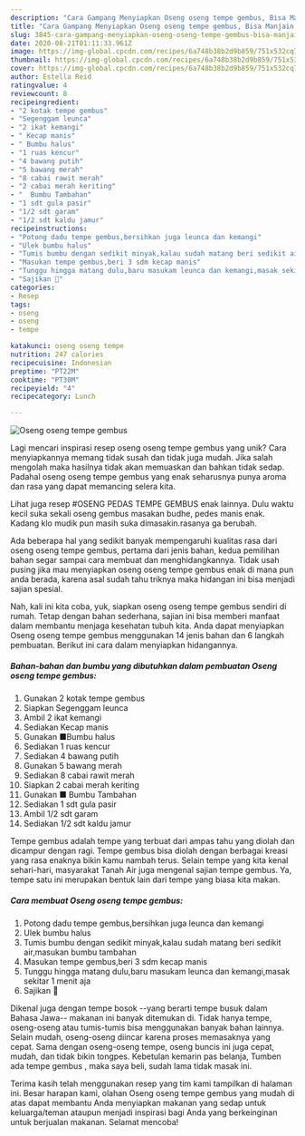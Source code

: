 ```yaml
---
description: "Cara Gampang Menyiapkan Oseng oseng tempe gembus, Bisa Manjain Lidah"
title: "Cara Gampang Menyiapkan Oseng oseng tempe gembus, Bisa Manjain Lidah"
slug: 3845-cara-gampang-menyiapkan-oseng-oseng-tempe-gembus-bisa-manjain-lidah
date: 2020-08-21T01:11:33.961Z
image: https://img-global.cpcdn.com/recipes/6a748b38b2d9b859/751x532cq70/oseng-oseng-tempe-gembus-foto-resep-utama.jpg
thumbnail: https://img-global.cpcdn.com/recipes/6a748b38b2d9b859/751x532cq70/oseng-oseng-tempe-gembus-foto-resep-utama.jpg
cover: https://img-global.cpcdn.com/recipes/6a748b38b2d9b859/751x532cq70/oseng-oseng-tempe-gembus-foto-resep-utama.jpg
author: Estella Reid
ratingvalue: 4
reviewcount: 8
recipeingredient:
- "2 kotak tempe gembus"
- "Segenggam leunca"
- "2 ikat kemangi"
- " Kecap manis"
- " Bumbu halus"
- "1 ruas kencur"
- "4 bawang putih"
- "5 bawang merah"
- "8 cabai rawit merah"
- "2 cabai merah keriting"
- "  Bumbu Tambahan"
- "1 sdt gula pasir"
- "1/2 sdt garam"
- "1/2 sdt kaldu jamur"
recipeinstructions:
- "Potong dadu tempe gembus,bersihkan juga leunca dan kemangi"
- "Ulek bumbu halus"
- "Tumis bumbu dengan sedikit minyak,kalau sudah matang beri sedikit air,masukan bumbu tambahan"
- "Masukan tempe gembus,beri 3 sdm kecap manis"
- "Tunggu hingga matang dulu,baru masukam leunca dan kemangi,masak sekitar 1 menit aja"
- "Sajikan 💖"
categories:
- Resep
tags:
- oseng
- oseng
- tempe

katakunci: oseng oseng tempe 
nutrition: 247 calories
recipecuisine: Indonesian
preptime: "PT22M"
cooktime: "PT30M"
recipeyield: "4"
recipecategory: Lunch

---
```



![Oseng oseng tempe gembus](https://img-global.cpcdn.com/recipes/6a748b38b2d9b859/751x532cq70/oseng-oseng-tempe-gembus-foto-resep-utama.jpg)

Lagi mencari inspirasi resep oseng oseng tempe gembus yang unik? Cara menyiapkannya memang tidak susah dan tidak juga mudah. Jika salah mengolah maka hasilnya tidak akan memuaskan dan bahkan tidak sedap. Padahal oseng oseng tempe gembus yang enak seharusnya punya aroma dan rasa yang dapat memancing selera kita.

Lihat juga resep #OSENG PEDAS TEMPE GEMBUS enak lainnya. Dulu waktu kecil suka sekali oseng gembus masakan budhe, pedes manis enak. Kadang klo mudik pun masih suka dimasakin.rasanya ga berubah.

Ada beberapa hal yang sedikit banyak mempengaruhi kualitas rasa dari oseng oseng tempe gembus, pertama dari jenis bahan, kedua pemilihan bahan segar sampai cara membuat dan menghidangkannya. Tidak usah pusing jika mau menyiapkan oseng oseng tempe gembus enak di mana pun anda berada, karena asal sudah tahu triknya maka hidangan ini bisa menjadi sajian spesial.


Nah, kali ini kita coba, yuk, siapkan oseng oseng tempe gembus sendiri di rumah. Tetap dengan bahan sederhana, sajian ini bisa memberi manfaat dalam membantu menjaga kesehatan tubuh kita. Anda dapat menyiapkan Oseng oseng tempe gembus menggunakan 14 jenis bahan dan 6 langkah pembuatan. Berikut ini cara dalam menyiapkan hidangannya.

<!--inarticleads1-->

##### Bahan-bahan dan bumbu yang dibutuhkan dalam pembuatan Oseng oseng tempe gembus:

1. Gunakan 2 kotak tempe gembus
1. Siapkan Segenggam leunca
1. Ambil 2 ikat kemangi
1. Sediakan  Kecap manis
1. Gunakan  ■Bumbu halus
1. Sediakan 1 ruas kencur
1. Sediakan 4 bawang putih
1. Gunakan 5 bawang merah
1. Sediakan 8 cabai rawit merah
1. Siapkan 2 cabai merah keriting
1. Gunakan  ■ Bumbu Tambahan
1. Sediakan 1 sdt gula pasir
1. Ambil 1/2 sdt garam
1. Sediakan 1/2 sdt kaldu jamur


Tempe gembus adalah tempe yang terbuat dari ampas tahu yang diolah dan dicampur dengan ragi. Tempe gembus bisa diolah dengan berbagai kreasi yang rasa enaknya bikin kamu nambah terus. Selain tempe yang kita kenal sehari-hari, masyarakat Tanah Air juga mengenal sajian tempe gembus. Ya, tempe satu ini merupakan bentuk lain dari tempe yang biasa kita makan. 

<!--inarticleads2-->

##### Cara membuat Oseng oseng tempe gembus:

1. Potong dadu tempe gembus,bersihkan juga leunca dan kemangi
1. Ulek bumbu halus
1. Tumis bumbu dengan sedikit minyak,kalau sudah matang beri sedikit air,masukan bumbu tambahan
1. Masukan tempe gembus,beri 3 sdm kecap manis
1. Tunggu hingga matang dulu,baru masukam leunca dan kemangi,masak sekitar 1 menit aja
1. Sajikan 💖


Dikenal juga dengan tempe bosok --yang berarti tempe busuk dalam Bahasa Jawa-- makanan ini banyak ditemukan di. Tidak hanya tempe, oseng-oseng atau tumis-tumis bisa menggunakan banyak bahan lainnya. Selain mudah, oseng-oseng diincar karena proses memasaknya yang cepat. Sama dengan oseng-oseng tempe, oseng buncis ini juga cepat, mudah, dan tidak bikin tongpes. Kebetulan kemarin pas belanja, Tumben ada tempe gembus , maka saya beli, sudah lama tidak masak ini. 

Terima kasih telah menggunakan resep yang tim kami tampilkan di halaman ini. Besar harapan kami, olahan Oseng oseng tempe gembus yang mudah di atas dapat membantu Anda menyiapkan makanan yang sedap untuk keluarga/teman ataupun menjadi inspirasi bagi Anda yang berkeinginan untuk berjualan makanan. Selamat mencoba!
